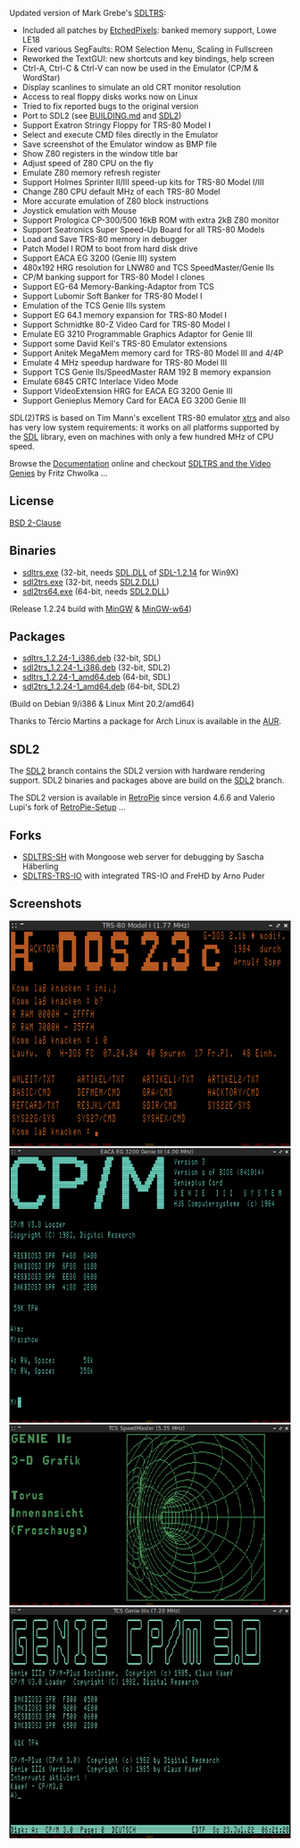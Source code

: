 Updated version of Mark Grebe's [SDLTRS]:

  * Included all patches by [EtchedPixels]: banked memory support, Lowe LE18
  * Fixed various SegFaults: ROM Selection Menu, Scaling in Fullscreen
  * Reworked the TextGUI: new shortcuts and key bindings, help screen
  * Ctrl-A, Ctrl-C & Ctrl-V can now be used in the Emulator (CP/M & WordStar)
  * Display scanlines to simulate an old CRT monitor resolution
  * Access to real floppy disks works now on Linux
  * Tried to fix reported bugs to the original version
  * Port to SDL2 (see [BUILDING.md] and [SDL2])
  * Support Exatron Stringy Floppy for TRS-80 Model I
  * Select and execute CMD files directly in the Emulator
  * Save screenshot of the Emulator window as BMP file
  * Show Z80 registers in the window title bar
  * Adjust speed of Z80 CPU on the fly
  * Emulate Z80 memory refresh register
  * Support Holmes Sprinter II/III speed-up kits for TRS-80 Model I/III
  * Change Z80 CPU default MHz of each TRS-80 Model
  * More accurate emulation of Z80 block instructions
  * Joystick emulation with Mouse
  * Support Prologica CP-300/500 16kB ROM with extra 2kB Z80 monitor
  * Support Seatronics Super Speed-Up Board for all TRS-80 Models
  * Load and Save TRS-80 memory in debugger
  * Patch Model I ROM to boot from hard disk drive
  * Support EACA EG 3200 (Genie III) system
  * 480x192 HRG resolution for LNW80 and TCS SpeedMaster/Genie IIs
  * CP/M banking support for TRS-80 Model I clones
  * Support EG-64 Memory-Banking-Adaptor from TCS
  * Support Lubomir Soft Banker for TRS-80 Model I
  * Emulation of the TCS Genie IIIs system
  * Support EG 64.1 memory expansion for TRS-80 Model I
  * Support Schmidtke 80-Z Video Card for TRS-80 Model I
  * Emulate EG 3210 Programmable Graphics Adaptor for Genie III
  * Support some David Keil's TRS-80 Emulator extensions
  * Support Anitek MegaMem memory card for TRS-80 Model III and 4/4P
  * Emulate 4 MHz speedup hardware for TRS-80 Model III
  * Support TCS Genie IIs/SpeedMaster RAM 192 B memory expansion
  * Emulate 6845 CRTC Interlace Video Mode
  * Support VideoExtension HRG for EACA EG 3200 Genie III
  * Support Genieplus Memory Card for EACA EG 3200 Genie III

SDL(2)TRS is based on Tim Mann's excellent TRS-80 emulator [xtrs] and also
has very low system requirements: it works on all platforms supported by the
[SDL] library, even on machines with only a few hundred MHz of CPU speed.

Browse the [Documentation] online and checkout [SDLTRS and the Video Genies]
by Fritz Chwolka ...

## License

  [BSD 2-Clause](LICENSE)

## Binaries

  * [sdltrs.exe]     (32-bit, needs [SDL.DLL] of [SDL-1.2.14] for Win9X)
  * [sdl2trs.exe]    (32-bit, needs [SDL2.DLL])
  * [sdl2trs64.exe]  (64-bit, needs [SDL2.DLL])

(Release 1.2.24 build with [MinGW] & [MinGW-w64])

## Packages

  * [sdltrs_1.2.24-1_i386.deb]    (32-bit, SDL)
  * [sdl2trs_1.2.24-1_i386.deb]   (32-bit, SDL2)
  * [sdltrs_1.2.24-1_amd64.deb]   (64-bit, SDL)
  * [sdl2trs_1.2.24-1_amd64.deb]  (64-bit, SDL2)

(Build on Debian 9/i386 & Linux Mint 20.2/amd64)

Thanks to Tércio Martins a package for Arch Linux is available in the [AUR].

## SDL2

The [SDL2] branch contains the SDL2 version with hardware rendering support.
SDL2 binaries and packages above are build on the [SDL2] branch.

The SDL2 version is available in [RetroPie] since version 4.6.6 and Valerio
Lupi's fork of [RetroPie-Setup] ...

## Forks

  * [SDLTRS-SH] with Mongoose web server for debugging by Sascha Häberling
  * [SDLTRS-TRS-IO] with integrated TRS-IO and FreHD by Arno Puder

## Screenshots

![screenshot](screenshots/sdltrs01.png)
![screenshot](screenshots/sdltrs02.png)
![screenshot](screenshots/sdltrs03.png)
![screenshot](screenshots/sdltrs04.png)

[AUR]: https://aur.archlinux.org/packages/sdltrs
[BUILDING.md]: BUILDING.md
[Documentation]: https://jengun.gitlab.io/sdltrs
[EtchedPixels]: https://www.github.com/EtchedPixels/xtrs
[MinGW]: https://osdn.net/projects/mingw/
[MinGW-w64]: http://mingw-w64.org
[RetroPie]: https://github.com/RetroPie
[RetroPie-Setup]: https://github.com/valerino/RetroPie-Setup
[SDL]: https://www.libsdl.org
[SDL2]: https://gitlab.com/jengun/sdltrs/-/tree/sdl2
[SDL.DLL]: https://www.libsdl.org/download-1.2.php
[SDL2.DLL]: https://www.libsdl.org/download-2.0.php
[SDL-1.2.14]: https://www.libsdl.org/release/SDL-1.2.14-win32.zip
[SDLTRS]: http://sdltrs.sourceforge.net
[SDLTRS and the Video Genies]: http://www.myoldc.info/eaca_tcs_computer/sdltrs_and_the_videogenies.html
[SDLTRS-SH]: https://github.com/shaeberling/sdltrs
[SDLTRS-TRS-IO]: https://github.com/apuder/sdltrs-trs-io
[sdltrs.exe]: bin/sdltrs.exe
[sdl2trs.exe]: bin/sdl2trs.exe
[sdl2trs64.exe]: bin/sdl2trs64.exe
[sdltrs_1.2.24-1_i386.deb]: bin/sdltrs_1.2.24-1_i386.deb
[sdl2trs_1.2.24-1_i386.deb]: bin/sdl2trs_1.2.24-1_i386.deb
[sdltrs_1.2.24-1_amd64.deb]: bin/sdltrs_1.2.24-1_amd64.deb
[sdl2trs_1.2.24-1_amd64.deb]: bin/sdl2trs_1.2.24-1_amd64.deb
[xtrs]: https://www.tim-mann.org/xtrs.html
